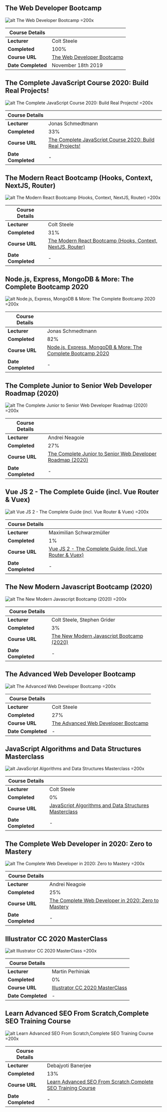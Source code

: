 ## The Web Developer Bootcamp
![alt The Web Developer Bootcamp =200x](https://i.udemycdn.com/course/480x270/625204_436a_2.jpg)

Course Details    | |
------------ | -------------
__Lecturer__| Colt Steele 
__Completed__| 100% 
__Course URL__| [The Web Developer Bootcamp](https://www.udemy.com/course/the-web-developer-bootcamp/) 
__Date Completed__| November 18th 2019 
## The Complete JavaScript Course 2020: Build Real Projects!
![alt The Complete JavaScript Course 2020: Build Real Projects! =200x](https://i.udemycdn.com/course/480x270/851712_fc61_5.jpg)

Course Details    | |
------------ | -------------
__Lecturer__| Jonas Schmedtmann 
__Completed__| 33% 
__Course URL__| [The Complete JavaScript Course 2020: Build Real Projects!](https://www.udemy.com/course/the-complete-javascript-course/) 
__Date Completed__| - 
## The Modern React Bootcamp (Hooks, Context, NextJS, Router)
![alt The Modern React Bootcamp (Hooks, Context, NextJS, Router) =200x](https://i.udemycdn.com/course/480x270/2320056_4fa0_6.jpg)

Course Details    | |
------------ | -------------
__Lecturer__| Colt Steele 
__Completed__| 31% 
__Course URL__| [The Modern React Bootcamp (Hooks, Context, NextJS, Router)](https://www.udemy.com/course/modern-react-bootcamp/) 
__Date Completed__| - 
## Node.js, Express, MongoDB & More: The Complete Bootcamp 2020
![alt Node.js, Express, MongoDB & More: The Complete Bootcamp 2020 =200x](https://i.udemycdn.com/course/480x270/1672410_9ff1_5.jpg)

Course Details    | |
------------ | -------------
__Lecturer__| Jonas Schmedtmann 
__Completed__| 82% 
__Course URL__| [Node.js, Express, MongoDB & More: The Complete Bootcamp 2020](https://www.udemy.com/course/nodejs-express-mongodb-bootcamp/) 
__Date Completed__| - 
## The Complete Junior to Senior Web Developer Roadmap (2020)
![alt The Complete Junior to Senior Web Developer Roadmap (2020) =200x](https://i.udemycdn.com/course/480x270/1650610_2673_5.jpg)

Course Details    | |
------------ | -------------
__Lecturer__| Andrei Neagoie 
__Completed__| 27% 
__Course URL__| [The Complete Junior to Senior Web Developer Roadmap (2020)](https://www.udemy.com/course/the-complete-junior-to-senior-web-developer-roadmap/) 
__Date Completed__| - 
## Vue JS 2 - The Complete Guide (incl. Vue Router & Vuex)
![alt Vue JS 2 - The Complete Guide (incl. Vue Router & Vuex) =200x](https://i.udemycdn.com/course/480x270/995016_ebf4.jpg)

Course Details    | |
------------ | -------------
__Lecturer__| Maximilian Schwarzmüller 
__Completed__| 1% 
__Course URL__| [Vue JS 2 - The Complete Guide (incl. Vue Router & Vuex)](https://www.udemy.com/course/vuejs-2-the-complete-guide/) 
__Date Completed__| - 
## The New Modern Javascript Bootcamp (2020)
![alt The New Modern Javascript Bootcamp (2020) =200x](https://i.udemycdn.com/course/480x270/2634490_e343_2.jpg)

Course Details    | |
------------ | -------------
__Lecturer__| Colt Steele, Stephen Grider 
__Completed__| 3% 
__Course URL__| [The New Modern Javascript Bootcamp (2020)](https://www.udemy.com/course/javascript-beginners-complete-tutorial/) 
__Date Completed__| - 
## The Advanced Web Developer Bootcamp
![alt The Advanced Web Developer Bootcamp =200x](https://i.udemycdn.com/course/480x270/1218586_9f86.jpg)

Course Details    | |
------------ | -------------
__Lecturer__| Colt Steele 
__Completed__| 27% 
__Course URL__| [The Advanced Web Developer Bootcamp](https://www.udemy.com/course/the-advanced-web-developer-bootcamp/) 
__Date Completed__| - 
## JavaScript Algorithms and Data Structures Masterclass
![alt JavaScript Algorithms and Data Structures Masterclass =200x](https://i.udemycdn.com/course/480x270/1406344_1d65_3.jpg)

Course Details    | |
------------ | -------------
__Lecturer__| Colt Steele 
__Completed__| 0% 
__Course URL__| [JavaScript Algorithms and Data Structures Masterclass](https://www.udemy.com/course/js-algorithms-and-data-structures-masterclass/) 
__Date Completed__| - 
## The Complete Web Developer in 2020: Zero to Mastery
![alt The Complete Web Developer in 2020: Zero to Mastery =200x](https://i.udemycdn.com/course/480x270/1430746_2f43_9.jpg)

Course Details    | |
------------ | -------------
__Lecturer__| Andrei Neagoie 
__Completed__| 25% 
__Course URL__| [The Complete Web Developer in 2020: Zero to Mastery](https://www.udemy.com/course/the-complete-web-developer-zero-to-mastery/) 
__Date Completed__| - 
## Illustrator CC 2020 MasterClass
![alt Illustrator CC 2020 MasterClass =200x](https://i.udemycdn.com/course/480x270/1197206_7201_3.jpg)

Course Details    | |
------------ | -------------
__Lecturer__| Martin Perhiniak 
__Completed__| 0% 
__Course URL__| [Illustrator CC 2020 MasterClass](https://www.udemy.com/course/illustrator-cc-masterclass/) 
__Date Completed__| - 
## Learn Advanced SEO From Scratch,Complete SEO Training Course
![alt Learn Advanced SEO From Scratch,Complete SEO Training Course =200x](https://i.udemycdn.com/course/480x270/1223188_6039.jpg)

Course Details    | |
------------ | -------------
__Lecturer__| Debajyoti Banerjee 
__Completed__| 13% 
__Course URL__| [Learn Advanced SEO From Scratch,Complete SEO Training Course](https://www.udemy.com/course/learn-advanced-seo-from-scratch/) 
__Date Completed__| - 
